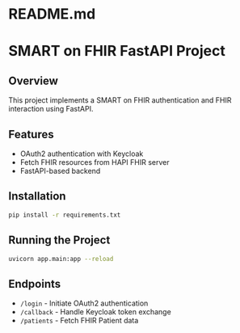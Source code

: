 # README.md
# SMART on FHIR FastAPI Project

## Overview
This project implements a SMART on FHIR authentication and FHIR interaction using FastAPI.

## Features
- OAuth2 authentication with Keycloak
- Fetch FHIR resources from HAPI FHIR server
- FastAPI-based backend

## Installation
```sh
pip install -r requirements.txt
```

## Running the Project
```sh
uvicorn app.main:app --reload
```

## Endpoints
- `/login` - Initiate OAuth2 authentication
- `/callback` - Handle Keycloak token exchange
- `/patients` - Fetch FHIR Patient data
